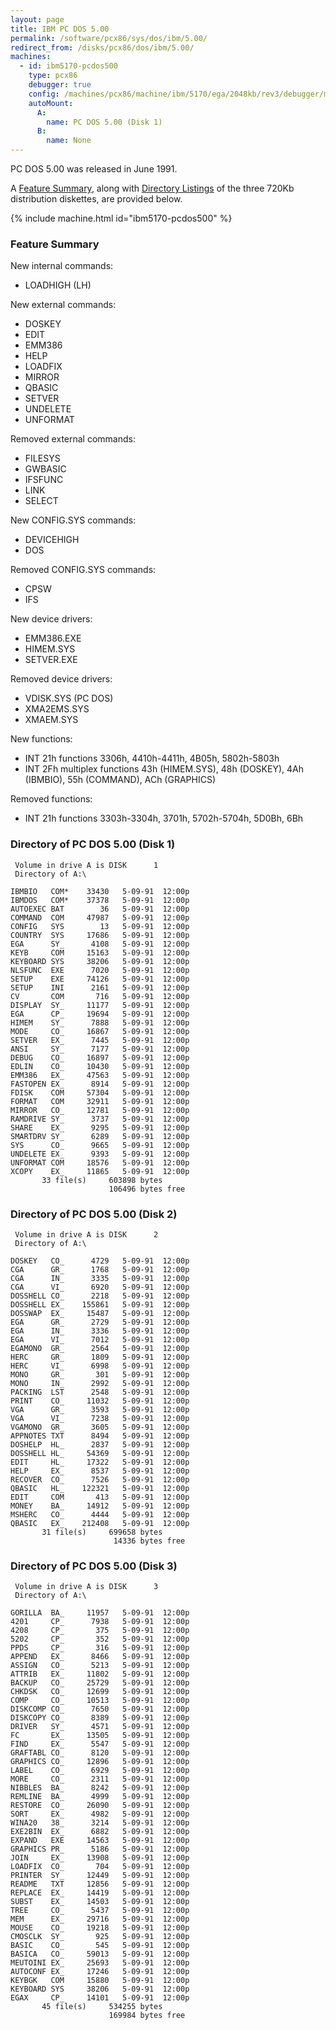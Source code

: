 ```yaml
---
layout: page
title: IBM PC DOS 5.00
permalink: /software/pcx86/sys/dos/ibm/5.00/
redirect_from: /disks/pcx86/dos/ibm/5.00/
machines:
  - id: ibm5170-pcdos500
    type: pcx86
    debugger: true
    config: /machines/pcx86/machine/ibm/5170/ega/2048kb/rev3/debugger/machine.xml
    autoMount:
      A:
        name: PC DOS 5.00 (Disk 1)
      B:
        name: None
---
```


PC DOS 5.00 was released in June 1991.

A [Feature Summary](#feature-summary), along with [Directory Listings](#directory-of-pc-dos-500-disk-1) of the three
720Kb distribution diskettes, are provided below.

{% include machine.html id="ibm5170-pcdos500" %}

### Feature Summary

New internal commands:

- LOADHIGH (LH)

New external commands:

- DOSKEY
- EDIT
- EMM386
- HELP
- LOADFIX
- MIRROR
- QBASIC
- SETVER
- UNDELETE
- UNFORMAT

Removed external commands:

- FILESYS
- GWBASIC
- IFSFUNC
- LINK
- SELECT

New CONFIG.SYS commands:

- DEVICEHIGH
- DOS

Removed CONFIG.SYS commands:

- CPSW
- IFS

New device drivers:

- EMM386.EXE
- HIMEM.SYS
- SETVER.EXE

Removed device drivers:

- VDISK.SYS (PC DOS)
- XMA2EMS.SYS
- XMAEM.SYS

New functions:

- INT 21h functions 3306h, 4410h-4411h, 4B05h, 5802h-5803h
- INT 2Fh multiplex functions 43h (HIMEM.SYS), 48h (DOSKEY), 4Ah (IBMBIO), 55h (COMMAND), ACh (GRAPHICS)

Removed functions:

- INT 21h functions 3303h-3304h, 3701h, 5702h-5704h, 5D0Bh, 6Bh

### Directory of PC DOS 5.00 (Disk 1)

     Volume in drive A is DISK      1
     Directory of A:\

    IBMBIO   COM*    33430   5-09-91  12:00p
    IBMDOS   COM*    37378   5-09-91  12:00p
    AUTOEXEC BAT        36   5-09-91  12:00p
    COMMAND  COM     47987   5-09-91  12:00p
    CONFIG   SYS        13   5-09-91  12:00p
    COUNTRY  SYS     17686   5-09-91  12:00p
    EGA      SY_      4108   5-09-91  12:00p
    KEYB     COM     15163   5-09-91  12:00p
    KEYBOARD SYS     38206   5-09-91  12:00p
    NLSFUNC  EXE      7020   5-09-91  12:00p
    SETUP    EXE     74126   5-09-91  12:00p
    SETUP    INI      2161   5-09-91  12:00p
    CV       COM       716   5-09-91  12:00p
    DISPLAY  SY_     11177   5-09-91  12:00p
    EGA      CP_     19694   5-09-91  12:00p
    HIMEM    SY_      7888   5-09-91  12:00p
    MODE     CO_     16867   5-09-91  12:00p
    SETVER   EX_      7445   5-09-91  12:00p
    ANSI     SY_      7177   5-09-91  12:00p
    DEBUG    CO_     16897   5-09-91  12:00p
    EDLIN    CO_     10430   5-09-91  12:00p
    EMM386   EX_     47563   5-09-91  12:00p
    FASTOPEN EX_      8914   5-09-91  12:00p
    FDISK    COM     57304   5-09-91  12:00p
    FORMAT   COM     32911   5-09-91  12:00p
    MIRROR   CO_     12781   5-09-91  12:00p
    RAMDRIVE SY_      3737   5-09-91  12:00p
    SHARE    EX_      9295   5-09-91  12:00p
    SMARTDRV SY_      6289   5-09-91  12:00p
    SYS      CO_      9665   5-09-91  12:00p
    UNDELETE EX_      9393   5-09-91  12:00p
    UNFORMAT COM     18576   5-09-91  12:00p
    XCOPY    EX_     11865   5-09-91  12:00p
           33 file(s)     603898 bytes
                          106496 bytes free

### Directory of PC DOS 5.00 (Disk 2)

     Volume in drive A is DISK      2
     Directory of A:\

    DOSKEY   CO_      4729   5-09-91  12:00p
    CGA      GR_      1768   5-09-91  12:00p
    CGA      IN_      3335   5-09-91  12:00p
    CGA      VI_      6920   5-09-91  12:00p
    DOSSHELL CO_      2218   5-09-91  12:00p
    DOSSHELL EX_    155861   5-09-91  12:00p
    DOSSWAP  EX_     15487   5-09-91  12:00p
    EGA      GR_      2729   5-09-91  12:00p
    EGA      IN_      3336   5-09-91  12:00p
    EGA      VI_      7012   5-09-91  12:00p
    EGAMONO  GR_      2564   5-09-91  12:00p
    HERC     GR_      1809   5-09-91  12:00p
    HERC     VI_      6998   5-09-91  12:00p
    MONO     GR_       301   5-09-91  12:00p
    MONO     IN_      2992   5-09-91  12:00p
    PACKING  LST      2548   5-09-91  12:00p
    PRINT    CO_     11032   5-09-91  12:00p
    VGA      GR_      3593   5-09-91  12:00p
    VGA      VI_      7238   5-09-91  12:00p
    VGAMONO  GR_      3605   5-09-91  12:00p
    APPNOTES TXT      8494   5-09-91  12:00p
    DOSHELP  HL_      2837   5-09-91  12:00p
    DOSSHELL HL_     54369   5-09-91  12:00p
    EDIT     HL_     17322   5-09-91  12:00p
    HELP     EX_      8537   5-09-91  12:00p
    RECOVER  CO_      7526   5-09-91  12:00p
    QBASIC   HL_    122321   5-09-91  12:00p
    EDIT     COM       413   5-09-91  12:00p
    MONEY    BA_     14912   5-09-91  12:00p
    MSHERC   CO_      4444   5-09-91  12:00p
    QBASIC   EX_    212408   5-09-91  12:00p
           31 file(s)     699658 bytes
                           14336 bytes free

### Directory of PC DOS 5.00 (Disk 3)

     Volume in drive A is DISK      3
     Directory of A:\

    GORILLA  BA_     11957   5-09-91  12:00p
    4201     CP_      7938   5-09-91  12:00p
    4208     CP_       375   5-09-91  12:00p
    5202     CP_       352   5-09-91  12:00p
    PPDS     CP_       316   5-09-91  12:00p
    APPEND   EX_      8466   5-09-91  12:00p
    ASSIGN   CO_      5213   5-09-91  12:00p
    ATTRIB   EX_     11802   5-09-91  12:00p
    BACKUP   CO_     25729   5-09-91  12:00p
    CHKDSK   CO_     12699   5-09-91  12:00p
    COMP     CO_     10513   5-09-91  12:00p
    DISKCOMP CO_      7650   5-09-91  12:00p
    DISKCOPY CO_      8389   5-09-91  12:00p
    DRIVER   SY_      4571   5-09-91  12:00p
    FC       EX_     13505   5-09-91  12:00p
    FIND     EX_      5547   5-09-91  12:00p
    GRAFTABL CO_      8120   5-09-91  12:00p
    GRAPHICS CO_     12896   5-09-91  12:00p
    LABEL    CO_      6929   5-09-91  12:00p
    MORE     CO_      2311   5-09-91  12:00p
    NIBBLES  BA_      8242   5-09-91  12:00p
    REMLINE  BA_      4999   5-09-91  12:00p
    RESTORE  CO_     26090   5-09-91  12:00p
    SORT     EX_      4982   5-09-91  12:00p
    WINA20   38_      3214   5-09-91  12:00p
    EXE2BIN  EX_      6882   5-09-91  12:00p
    EXPAND   EXE     14563   5-09-91  12:00p
    GRAPHICS PR_      5186   5-09-91  12:00p
    JOIN     EX_     13908   5-09-91  12:00p
    LOADFIX  CO_       704   5-09-91  12:00p
    PRINTER  SY_     12449   5-09-91  12:00p
    README   TXT     12856   5-09-91  12:00p
    REPLACE  EX_     14419   5-09-91  12:00p
    SUBST    EX_     14503   5-09-91  12:00p
    TREE     CO_      5437   5-09-91  12:00p
    MEM      EX_     29716   5-09-91  12:00p
    MOUSE    CO_     19218   5-09-91  12:00p
    CMOSCLK  SY_       925   5-09-91  12:00p
    BASIC    CO_       545   5-09-91  12:00p
    BASICA   CO_     59013   5-09-91  12:00p
    MEUTOINI EX_     25693   5-09-91  12:00p
    AUTOCONF EX_     17246   5-09-91  12:00p
    KEYBGK   COM     15880   5-09-91  12:00p
    KEYBOARD SYS     38206   5-09-91  12:00p
    EGAX     CP_     14101   5-09-91  12:00p
           45 file(s)     534255 bytes
                          169984 bytes free
